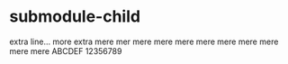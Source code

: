 # submodule-child

extra line...
more extra
mere mer
mere
mere
mere
mere
mere
mere
mere
mere
mere
ABCDEF
12356789